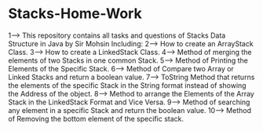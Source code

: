# Stacks-Home-Work
1--> This repository contains all tasks and questions of Stacks Data Structure in Java by Sir Mohsin Including:
2--> How to create an ArrayStack Class.
3--> How to create a LinkedStack Class.
4--> Method of merging the elements of two Stacks in one common Stack.
5--> Method of Printing the Elements of the Specific Stack.
6--> Method of Compare two Array or Linked Stacks and return a boolean value.
7--> ToString Method that returns the elements of the specific Stack in the String format instead of showing the Address of the object.
8--> Method to arrange the Elements of the Array Stack in the LinkedStack Format and Vice Versa.
9--> Method of searching any element in a specific Stack and return the boolean value.
10--> Method of Removing the bottom element of the specific stack.

